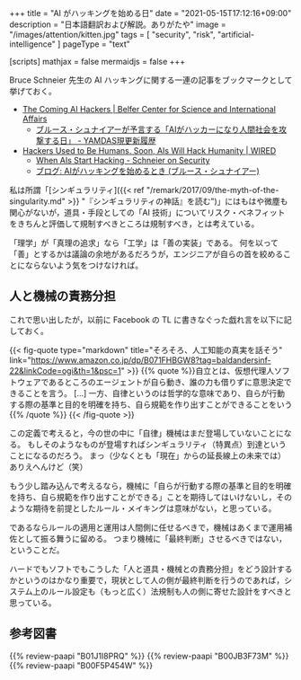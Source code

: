 +++
title = "AI がハッキングを始める日"
date =  "2021-05-15T17:12:16+09:00"
description = "日本語翻訳および解説。ありがたや"
image = "/images/attention/kitten.jpg"
tags = [ "security", "risk", "artificial-intelligence" ]
pageType = "text"

[scripts]
  mathjax = false
  mermaidjs = false
+++

Bruce Schneier 先生の AI ハッキングに関する一連の記事をブックマークとして挙げておく。

- [The Coming AI Hackers | Belfer Center for Science and International Affairs](https://www.belfercenter.org/publication/coming-ai-hackers)
  - [ブルース・シュナイアーが予言する「AIがハッカーになり人間社会を攻撃する日」 - YAMDAS現更新履歴](https://yamdas.hatenablog.com/entry/20210511/coming-ai-hackers)
- [Hackers Used to Be Humans. Soon, AIs Will Hack Humanity | WIRED](https://www.wired.com/story/opinion-hackers-used-to-be-humans-soon-ais-will-hack-humanity/)
  - [When AIs Start Hacking - Schneier on Security](https://www.schneier.com/blog/archives/2021/04/when-ais-start-hacking.html)
  - [ブログ: AIがハッキングを始めるとき (ブルース・シュナイアー)](https://okuranagaimo.blogspot.com/2021/04/ai.html)

私は所謂「[シンギュラリティ]({{< ref "/remark/2017/09/the-myth-of-the-singularity.md" >}} "『シンギュラリティの神話』を読む")」にはもはや微塵も関心がないが，道具・手段としての「AI 技術」についてリスク・ベネフィットをきちんと評価して規制すべきところは規制すべき，とは考えている。

「理学」が「真理の追求」なら「工学」は「善の実装」である。
何を以って「善」とするかは議論の余地があるだろうが，エンジニアが自らの首を絞めることにならないよう気をつけなければ。

## 人と機械の責務分担

これで思い出したが，以前に Facebook の TL に書きなぐった戯れ言を以下に記しておく。

{{< fig-quote type="markdown" title="そろそろ、人工知能の真実を話そう" link="https://www.amazon.co.jp/dp/B071FHBGW8?tag=baldandersinf-22&linkCode=ogi&th=1&psc=1" >}}
{{% quote %}}自立とは、仮想代理人ソフトウェアであるところのエージェントが自ら動き、誰の力も借りずに意思決定できることを言う。 [...] 一方、自律というのは哲学的な意味であり、自らが行動する際の基準と目的を明確を持ち、自ら規範を作り出すことができることをいう{{% /quote %}}
{{< /fig-quote >}}

この定義で考えると，今の世の中に「自律」機械はまだ登場していないことになる。
もしそのようなものが登場すればシンギュラリティ（特異点）到達ということになるのだろう。
まっ（少なくとも「現在」からの延長線上の未来では）ありえへんけど（笑）

もう少し踏み込んで考えるなら，機械に「自らが行動する際の基準と目的を明確を持ち、自ら規範を作り出すことができる」ことを期待してはいけないし，そのような期待を前提としたルール・メイキングは意味がない，と思っている。

であるならルールの適用と運用は人間側に任せるべきで，機械はあくまで運用補佐として振る舞うに留める。
つまり機械に「最終判断」させるべきではない，ということだ。

ハードでもソフトでもこうした「人と道具・機械との責務分担」をどう設計するかというのはかなり重要で，現状として人の側が最終判断を行うのであれば，システム上のルール設定も（もっと広く）法規制も人の側に寄せた設計をすべきと思っている。

## 参考図書

{{% review-paapi "B01J1I8PRQ" %}} <!-- 社会は情報化の夢を見る -->
{{% review-paapi "B00JB3F73M" %}} <!-- マップス -->
{{% review-paapi "B00F5P454W" %}} <!-- キカイダー02 -->
